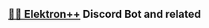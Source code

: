 <div align="center">
  <h2><a href="https://github.com/ElektronPlus">🐱‍💻 Elektron++</a> Discord Bot and related</h2>
</div>
